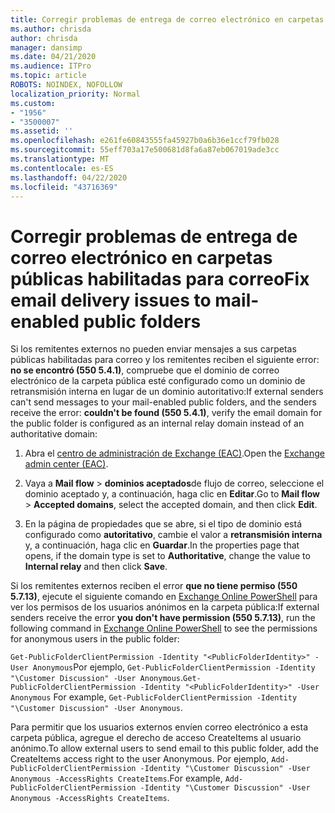 ```yaml
---
title: Corregir problemas de entrega de correo electrónico en carpetas públicas habilitadas para correo
ms.author: chrisda
author: chrisda
manager: dansimp
ms.date: 04/21/2020
ms.audience: ITPro
ms.topic: article
ROBOTS: NOINDEX, NOFOLLOW
localization_priority: Normal
ms.custom:
- "1956"
- "3500007"
ms.assetid: ''
ms.openlocfilehash: e261fe60843555fa45927b0a6b36e1ccf79fb028
ms.sourcegitcommit: 55eff703a17e500681d8fa6a87eb067019ade3cc
ms.translationtype: MT
ms.contentlocale: es-ES
ms.lasthandoff: 04/22/2020
ms.locfileid: "43716369"
---
```

# <a name="fix-email-delivery-issues-to-mail-enabled-public-folders"></a><span data-ttu-id="6027d-102">Corregir problemas de entrega de correo electrónico en carpetas públicas habilitadas para correo</span><span class="sxs-lookup"><span data-stu-id="6027d-102">Fix email delivery issues to mail-enabled public folders</span></span>

<span data-ttu-id="6027d-103">Si los remitentes externos no pueden enviar mensajes a sus carpetas públicas habilitadas para correo y los remitentes reciben el siguiente error: **no se encontró (550 5.4.1)**, compruebe que el dominio de correo electrónico de la carpeta pública esté configurado como un dominio de retransmisión interna en lugar de un dominio autoritativo:</span><span class="sxs-lookup"><span data-stu-id="6027d-103">If external senders can't send messages to your mail-enabled public folders, and the senders receive the error: **couldn't be found (550 5.4.1)**, verify the email domain for the public folder is configured as an internal relay domain instead of an authoritative domain:</span></span>

1. <span data-ttu-id="6027d-104">Abra el [centro de administración de Exchange (EAC)](https://docs.microsoft.com/Exchange/exchange-admin-center).</span><span class="sxs-lookup"><span data-stu-id="6027d-104">Open the [Exchange admin center (EAC)](https://docs.microsoft.com/Exchange/exchange-admin-center).</span></span>

2. <span data-ttu-id="6027d-105">Vaya a **Mail flow** \> **dominios aceptados**de flujo de correo, seleccione el dominio aceptado y, a continuación, haga clic en **Editar**.</span><span class="sxs-lookup"><span data-stu-id="6027d-105">Go to **Mail flow** \> **Accepted domains**, select the accepted domain, and then click **Edit**.</span></span>

3. <span data-ttu-id="6027d-106">En la página de propiedades que se abre, si el tipo de dominio está configurado como **autoritativo**, cambie el valor a **retransmisión interna** y, a continuación, haga clic en **Guardar**.</span><span class="sxs-lookup"><span data-stu-id="6027d-106">In the properties page that opens, if the domain type is set to **Authoritative**, change the value to **Internal relay** and then click **Save**.</span></span>

<span data-ttu-id="6027d-107">Si los remitentes externos reciben el error **que no tiene permiso (550 5.7.13)**, ejecute el siguiente comando en [Exchange Online PowerShell](https://docs.microsoft.com/powershell/exchange/exchange-online/connect-to-exchange-online-powershell/connect-to-exchange-online-powershell) para ver los permisos de los usuarios anónimos en la carpeta pública:</span><span class="sxs-lookup"><span data-stu-id="6027d-107">If external senders receive the error **you don't have permission (550 5.7.13)**, run the following command in [Exchange Online PowerShell](https://docs.microsoft.com/powershell/exchange/exchange-online/connect-to-exchange-online-powershell/connect-to-exchange-online-powershell) to see the permissions for anonymous users in the public folder:</span></span>

<span data-ttu-id="6027d-108">`Get-PublicFolderClientPermission -Identity "<PublicFolderIdentity>" -User Anonymous`Por ejemplo, `Get-PublicFolderClientPermission -Identity "\Customer Discussion" -User Anonymous`.</span><span class="sxs-lookup"><span data-stu-id="6027d-108">`Get-PublicFolderClientPermission -Identity "<PublicFolderIdentity>" -User Anonymous` For example, `Get-PublicFolderClientPermission -Identity "\Customer Discussion" -User Anonymous`.</span></span>

<span data-ttu-id="6027d-109">Para permitir que los usuarios externos envíen correo electrónico a esta carpeta pública, agregue el derecho de acceso CreateItems al usuario anónimo.</span><span class="sxs-lookup"><span data-stu-id="6027d-109">To allow external users to send email to this public folder, add the CreateItems access right to the user Anonymous.</span></span> <span data-ttu-id="6027d-110">Por ejemplo, `Add-PublicFolderClientPermission -Identity "\Customer Discussion" -User Anonymous -AccessRights CreateItems`.</span><span class="sxs-lookup"><span data-stu-id="6027d-110">For example, `Add-PublicFolderClientPermission -Identity "\Customer Discussion" -User Anonymous -AccessRights CreateItems`.</span></span>

